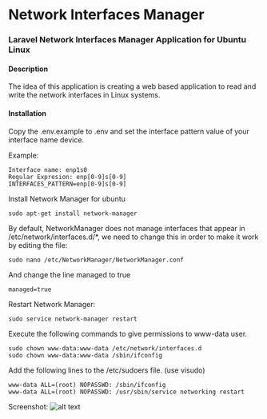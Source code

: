 # Network Interfaces Manager
### Laravel Network Interfaces Manager Application for Ubuntu Linux

#### Description
The idea of this application is creating a web based application to read and write the network interfaces in Linux systems.

#### Installation
Copy the .env.example to .env and set the interface pattern value of your interface name device.

Example:
```
Interface name: enp1s0
Regular Expresion: enp[0-9]s[0-9]
INTERFACES_PATTERN=enp[0-9]s[0-9]
```

Install Network Manager for ubuntu
```
sudo apt-get install network-manager
```

By default, NetworkManager does not manage interfaces that appear in /etc/network/interfaces.d/*, we need to change this in order to make it work by editing the file:
```
sudo nano /etc/NetworkManager/NetworkManager.conf
```

And change the line managed to true
```
managed=true
```
Restart Network Manager:
```
sudo service network-manager restart
```

Execute the following commands to give permissions to www-data user.
```
sudo chown www-data:www-data /etc/network/interfaces.d
sudo chown www-data:www-data /sbin/ifconfig
```

Add the following lines to the /etc/sudoers file. (use visudo)
```
www-data ALL=(root) NOPASSWD: /sbin/ifconfig
www-data ALL=(root) NOPASSWD: /usr/sbin/service networking restart
```

Screenshot:
![alt text](https://raw.githubusercontent.com/socieboy/nim/master/public/images/screenshot.png)
